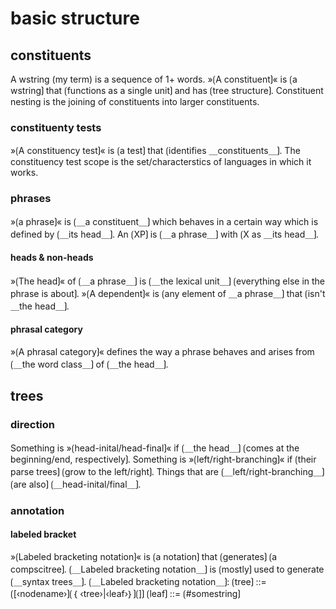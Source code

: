 # basic structure

## constituents

A wstring (my term) is a sequence of 1+ words.
»⟮A constituent⟯« is ⟮a wstring⟯ that ⟮functions as a single unit⟯ and has ⟮tree structure⟯.
Constituent nesting is the joining of constituents into larger constituents.

### constituenty tests

»⟮A constituency test⟯« is ⟮a test⟯ that ⟮identifies ＿constituents＿⟯.
The constituency test scope is the set/characterstics of languages in which it works.

### phrases

»⟮a phrase⟯« is ⟮＿a constituent＿⟯ which behaves in a certain way which is defined by ⟮＿its head＿⟯.
An ⟮XP⟯ is ⟮＿a phrase＿⟯ with ⟮X as ＿its head＿⟯.

#### heads & non-heads

»⟮The head⟯« of ⟮＿a phrase＿⟯ is ⟮＿the lexical unit＿⟯ ⟮everything else in the phrase is about⟯.
»⟮A dependent⟯« is ⟮any element of ＿a phrase＿⟯ that ⟮isn't ＿the head＿⟯.

#### phrasal category

»⟮A phrasal category⟯« defines the way a phrase behaves and arises from ⟮＿the word class＿⟯ of ⟮＿the head＿⟯.

## trees

### direction

Something is »⟮head-inital/head-final⟯« if ⟮＿the head＿⟯ ⟮comes at the beginning/end, respectively⟯.
Something is »⟮left/right-branching⟯« if ⟮their parse trees⟯ ⟮grow to the left/right⟯.
Things that are ⟮＿left/right-branching＿⟯ ⟮are also⟯ ⟮＿head-inital/final＿⟯.

### annotation

#### labeled bracket

»⟮Labeled bracketing notation⟯« is ⟮a notation⟯ that ⟮generates⟯ ⟮a compscitree⟯.
⟮＿Labeled bracketing notation＿⟯ is ⟮mostly⟯ used to generate ⟮＿syntax trees＿⟯.
⟮＿Labeled bracketing notation＿⟯: ⟮tree⟯ ::= ⟮[‹nodename›⟯⟮｛ ‹tree›|‹leaf›｝⟯⟮]⟯
⟮leaf⟯ ::= ⟮#somestring⟯
